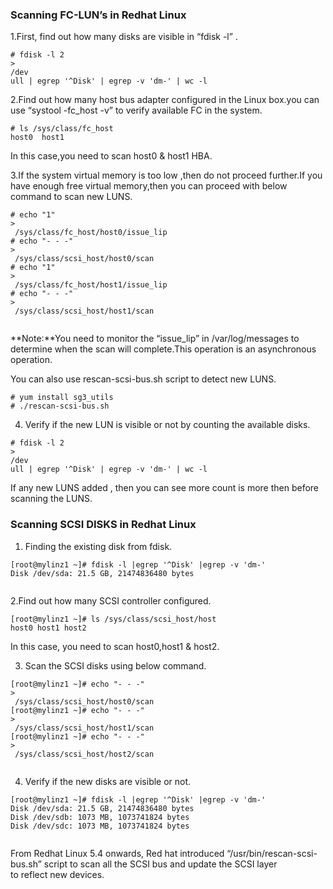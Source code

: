 ### **Scanning FC-LUN’s in Redhat Linux**

1.First, find out how many disks are visible in “fdisk -l” .

```
# fdisk -l 2
>
/dev
ull | egrep '^Disk' | egrep -v 'dm-' | wc -l
```

2.Find out how many host bus adapter configured in the Linux box.you can use “systool -fc\_host -v” to verify available FC in the system.

```
# ls /sys/class/fc_host
host0  host1
```

In this case,you need to scan host0 & host1 HBA.  
  


3.If the system virtual memory is too low ,then do not proceed further.If you have enough free virtual memory,then you can proceed with below command to scan new LUNS.

```
# echo "1" 
>
 /sys/class/fc_host/host0/issue_lip
# echo "- - -" 
>
 /sys/class/scsi_host/host0/scan
# echo "1" 
>
 /sys/class/fc_host/host1/issue_lip
# echo "- - -" 
>
 /sys/class/scsi_host/host1/scan
```

```

```

**Note:**You need to monitor the “issue\_lip” in /var/log/messages to determine when the scan will complete.This operation is an asynchronous operation.



You can also use rescan-scsi-bus.sh script to detect new LUNS.

```
# yum install sg3_utils
# ./rescan-scsi-bus.sh
```

  
4. Verify if the new LUN is visible or not by counting the available disks.

```
# fdisk -l 2
>
/dev
ull | egrep '^Disk' | egrep -v 'dm-' | wc -l
```

If any new LUNS added , then you can see more count is more then before scanning the LUNS.  
  


### **Scanning SCSI DISKS in Redhat Linux**

1. Finding the existing disk from fdisk.

```
[root@mylinz1 ~]# fdisk -l |egrep '^Disk' |egrep -v 'dm-'
Disk /dev/sda: 21.5 GB, 21474836480 bytes


```

2.Find out how many SCSI controller configured.

```
[root@mylinz1 ~]# ls /sys/class/scsi_host/host
host0 host1 host2
```

In this case, you need to scan host0,host1 & host2.

  
3. Scan the SCSI disks using below command.

```
[root@mylinz1 ~]# echo "- - -" 
>
 /sys/class/scsi_host/host0/scan
[root@mylinz1 ~]# echo "- - -" 
>
 /sys/class/scsi_host/host1/scan
[root@mylinz1 ~]# echo "- - -" 
>
 /sys/class/scsi_host/host2/scan


```

4. Verify if the new disks are visible or not.

```
[root@mylinz1 ~]# fdisk -l |egrep '^Disk' |egrep -v 'dm-'
Disk /dev/sda: 21.5 GB, 21474836480 bytes
Disk /dev/sdb: 1073 MB, 1073741824 bytes
Disk /dev/sdc: 1073 MB, 1073741824 bytes


```

From Redhat Linux 5.4 onwards, Red hat introduced “/usr/bin/rescan-scsi-bus.sh” script to scan all the SCSI bus and update the SCSI layer to reflect new devices.

